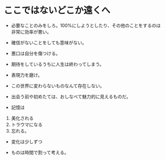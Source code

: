 # ここではないどこか遠くへ

* 必要なことのみをしろ。100%にしようとしたり、その他のことをするのは非常に効率が悪い。

* 確信がないことをしても意味がない。

* 悪口は自分を傷つける。

* 期待をしているうちに人生は終わってしまう。

* 表現力を磨け。

* この世界に変わらないものなんて存在しない。

* 出会う前や初めたては、おしなべて魅力的に見えるものだ。

* 記憶は
1. 美化される
2. トラウマになる
3. 忘れる。

* 変化は少しずつ

* ものは時間で割って考える。 
